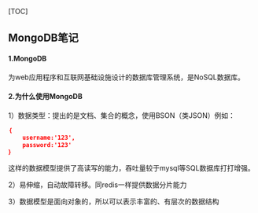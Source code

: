 [TOC]

## MongoDB笔记

#### 1.MongoDB

为web应用程序和互联网基础设施设计的数据库管理系统，是NoSQL数据库。

#### 2.为什么使用MongoDB

1）数据类型：提出的是文档、集合的概念，使用BSON（类JSON）例如：

```json
｛
    username:'123',
    password:'123'
｝
```

这样的数据模型提供了高读写的能力，吞吐量较于mysql等SQL数据库打打增强。

2）易伸缩，自动故障转移。同redis一样提供数据分片能力

3）数据模型是面向对象的，所以可以表示丰富的、有层次的数据结构